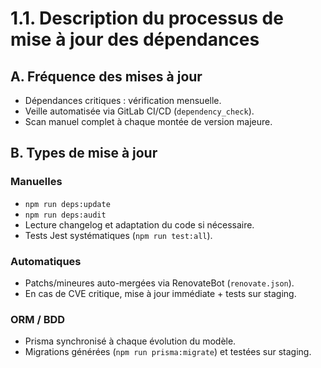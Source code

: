 # 1.1. Description du processus de mise à jour des dépendances

## A. Fréquence des mises à jour

- Dépendances critiques : vérification mensuelle.
- Veille automatisée via GitLab CI/CD (`dependency_check`).
- Scan manuel complet à chaque montée de version majeure.

## B. Types de mise à jour

### Manuelles

- `npm run deps:update`
- `npm run deps:audit`
- Lecture changelog et adaptation du code si nécessaire.
- Tests Jest systématiques (`npm run test:all`).

### Automatiques

- Patchs/mineures auto-mergées via RenovateBot (`renovate.json`).
- En cas de CVE critique, mise à jour immédiate + tests sur staging.

### ORM / BDD

- Prisma synchronisé à chaque évolution du modèle.
- Migrations générées (`npm run prisma:migrate`) et testées sur staging.
